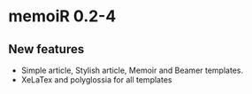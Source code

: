 # memoiR 0.2-4

## New features

* Simple article, Stylish article, Memoir and Beamer templates.
* XeLaTex and polyglossia for all templates
